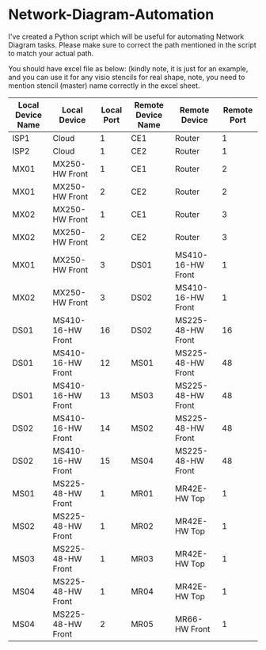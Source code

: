 # Network-Diagram-Automation
I've created a Python script which will be useful for automating Network Diagram tasks. Please make sure to correct the path mentioned in the script to match your actual path. 

You should have excel file as below: (kindly note, it is just for an example, and you can use it for any visio stencils for real shape, note, you need to mention stencil (master) name correctly in the excel sheet.

| Local Device Name | Local Device        | Local Port | Remote Device Name | Remote Device        | Remote Port |
|-------------------|---------------------|------------|-------------------|---------------------|------------|
| ISP1              | Cloud               | 1          | CE1               | Router              | 1          |
| ISP2              | Cloud               | 1          | CE2               | Router              | 1          |
| MX01              | MX250-HW Front      | 1          | CE1               | Router              | 2          |
| MX01              | MX250-HW Front      | 2          | CE2               | Router              | 2          |
| MX02              | MX250-HW Front      | 1          | CE1               | Router              | 3          |
| MX02              | MX250-HW Front      | 2          | CE2               | Router              | 3          |
| MX01              | MX250-HW Front      | 3          | DS01              | MS410-16-HW Front   | 1          |
| MX02              | MX250-HW Front      | 3          | DS02              | MS410-16-HW Front   | 1          |
| DS01              | MS410-16-HW Front   | 16         | DS02              | MS225-48-HW Front   | 16         |
| DS01              | MS410-16-HW Front   | 12         | MS01              | MS225-48-HW Front   | 48         |
| DS01              | MS410-16-HW Front   | 13         | MS03              | MS225-48-HW Front   | 48         |
| DS02              | MS410-16-HW Front   | 14         | MS02              | MS225-48-HW Front   | 48         |
| DS02              | MS410-16-HW Front   | 15         | MS04              | MS225-48-HW Front   | 48         |
| MS01              | MS225-48-HW Front   | 1          | MR01              | MR42E-HW Top         | 1          |
| MS02              | MS225-48-HW Front   | 1          | MR02              | MR42E-HW Top         | 1          |
| MS03              | MS225-48-HW Front   | 1          | MR03              | MR42E-HW Top         | 1          |
| MS04              | MS225-48-HW Front   | 1          | MR04              | MR42E-HW Top         | 1          |
| MS04              | MS225-48-HW Front   | 2          | MR05              | MR66-HW Front        | 1          |


